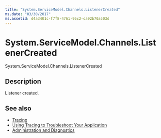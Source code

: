 ```yaml
---
title: "System.ServiceModel.Channels.ListenerCreated"
ms.date: "03/30/2017"
ms.assetid: d4a3401c-f7f8-4761-95c2-ca92b70a503d
---
```

# System.ServiceModel.Channels.ListenerCreated
System.ServiceModel.Channels.ListenerCreated  
  
## Description  
 Listener created.  
  
## See also

- [Tracing](../../../../../docs/framework/wcf/diagnostics/tracing/index.md)
- [Using Tracing to Troubleshoot Your Application](../../../../../docs/framework/wcf/diagnostics/tracing/using-tracing-to-troubleshoot-your-application.md)
- [Administration and Diagnostics](../../../../../docs/framework/wcf/diagnostics/index.md)
